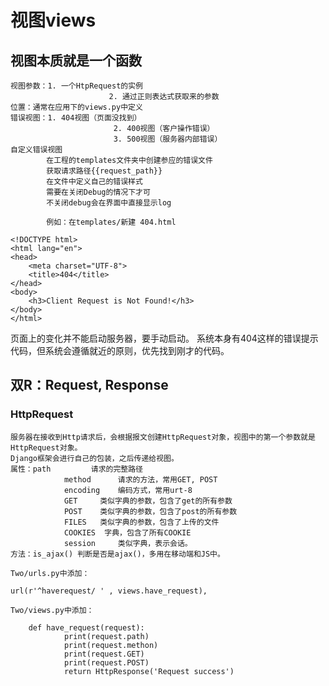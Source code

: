 ﻿# 视图views
## 视图本质就是一个函数
	视图参数：1. 一个HtpRequest的实例
						  2. 通过正则表达式获取来的参数
	位置：通常在应用下的views.py中定义
	错误视图：1. 404视图（页面没找到）
						   2. 400视图（客户操作错误）
						   3. 500视图（服务器内部错误）
	自定义错误视图
			在工程的templates文件夹中创建参应的错误文件
			获取请求路径{{request_path}}
			在文件中定义自己的错误样式
			需要在关闭Debug的情况下才可
			不关闭debug会在界面中直接显示log
			
			例如：在templates/新建 404.html
			
```
<!DOCTYPE html>
<html lang="en">
<head>
    <meta charset="UTF-8">
    <title>404</title>
</head>
<body>
    <h3>Client Request is Not Found!</h3>
</body>
</html>
```

页面上的变化并不能启动服务器，要手动启动。
系统本身有404这样的错误提示代码，但系统会遵循就近的原则，优先找到刚才的代码。

## 双R：Request, Response
### HttpRequest
	服务器在接收到Http请求后，会根据报文创建HttpRequest对象，视图中的第一个参数就是HttpRequest对象。
	Django框架会进行自己的包装，之后传递给视图。
	属性：path			请求的完整路径
				method 		请求的方法，常用GET, POST
				encoding	编码方式，常用urt-8
				GET		类似字典的参数，包含了get的所有参数
				POST	类似字典的参数，包含了post的所有参数
				FILES	类似字典的参数，包含了上传的文件
				COOKIES  字典，包含了所有COOKIE
				session		类似字典，表示会话。
	方法：is_ajax() 判断是否是ajax()，多用在移动端和JS中。
	
	Two/urls.py中添加：		
` url(r'^haverequest/ ' , views.have_request), `
	
	Two/views.py中添加：
	
```
	def have_request(request):
			print(request.path)
			print(request.methon)
			print(request.GET)
			print(request.POST)
			return HttpResponse('Request success')
```



	
			
